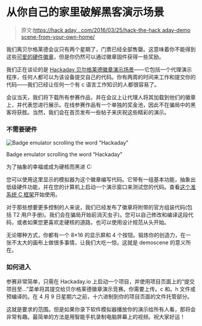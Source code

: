 # 从你自己的家里破解黑客演示场景

> 原文:[https://hack aday . com/2016/03/25/hack-the-hack aday-demo scene-from-your-own-home/](https://hackaday.com/2016/03/25/hack-the-hackaday-demoscene-from-your-own-home/)

我们离贝尔格莱德会议只有两个星期了，门票已经全部售罄。这意味着你不能得到这些[可爱的硬件徽章](http://hackaday.com/2016/02/17/its-alive-badge-for-hackaday-belgrade/)，但是你仍然可以通过徽章固件获得一些奖励。

我们正在谈论的是 [Hackaday 贝尔格莱德徽章演示场景](https://hackaday.io/contest/10521-belgrade-badge-demoscene)——它包括一个代理演示程序，任何人都可以为该设备提交自己的代码。你有两周的时间来工作和提交你的代码——我们已经让任何一个有 c 语言工作知识的人都很容易了。

会议当天，我们将下载所有参赛作品，并在会议上让代理人将其加载到他们的徽章上，并代表您进行展示。在线参赛作品有一个单独的奖金池，因此不在骗局中的黑客将获胜。当然，我们会在首页发布一些帖子来庆祝这些精彩的演示。

### 不需要硬件

![Badge emulator scrolling the word "Hackaday"](../Images/aeddadcefe2b91bf50c8220dffa34008.png)

Badge emulator scrolling the word “Hackaday”

为了抽象的幸福或成为硬核而黑进 C:

您可以使用这里显示的模拟器为这个徽章编写代码。它带有一组基本功能，抽象出低级硬件功能，并在您的计算机上启动一个演示窗口来测试您的代码。查看[这个准系统 C 框架](https://github.com/Hack-a-Day/Belgrade_Badge_Demoscene)开始使用。

对于那些想要更多控制的人来说，我们已经发布了徽章将附带的官方组装代码(包括 T2 用户手册)。我们会在骗局开始前消灭虫子)。您可以自己修改和编译这段代码，或者如果您更喜欢走硬核的道路，也可以使用设计规范从头开始。

无论哪种方式，你都有一个 8×16 的显示屏和 4 个按钮。锻炼你的创造力，在一张不太大的画布上做很多事情，让我们大吃一惊。这就是 demoscene 的意义所在。

### 如何进入

参赛非常简单，只需在 Hackaday.io 上启动一个项目，并使用项目页面上的“提交项目至…”菜单将其提交给贝尔格莱德徽章演示竞赛。你需要上传。c 和。h 文件或预编译的。在 4 月 9 日星期六之前，十六进制到你的项目页面的文件托管部分。

这就是要求的范围。但是如果你录下软件模拟器播放你的演示给所有人看，那将会非常有趣。最简单的方法是用智能手机录制电脑屏幕上的视频。祝大家好运！